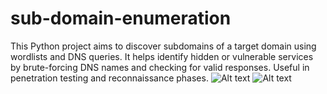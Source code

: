 # sub-domain-enumeration
This Python project aims to discover subdomains of a target domain using wordlists and DNS queries. It helps identify hidden or vulnerable services by brute-forcing DNS names and checking for valid responses. Useful in penetration testing and reconnaissance phases.
![Alt text](path/to/image.png)
![Alt text](path/to/image.png)
